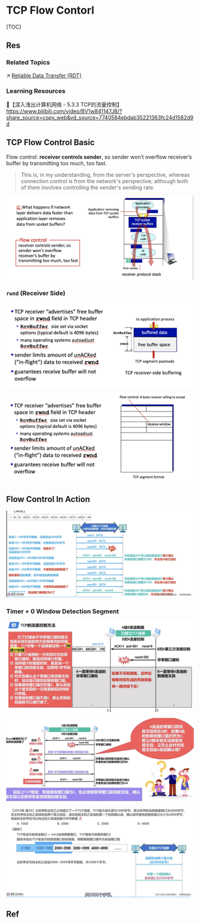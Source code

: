 # TCP Flow Contorl

[TOC]



## Res
### Related Topics
↗ [Reliable Data Transfer (RDT)](../../Reliable%20Data%20Transfer%20(RDT)/Reliable%20Data%20Transfer%20(RDT).md)


### Learning Resources
🔗【深入浅出计算机网络 - 5.3.3 TCP的流量控制】 https://www.bilibili.com/video/BV1w841147JB/?share_source=copy_web&vd_source=7740584ebdab35221363fc24d1582d9d



## TCP Flow Control Basic
Flow control: **receiver controls sender**, so sender won’t overflow receiver’s buffer by transmitting too much, too fast.

> This is, in my understanding, from the server's perspective, whereas connection control is from the network's perspective; although both of them involves controlling the sender's sending rate.

![](../../../../../../Assets/Pics/Screenshot%202023-04-21%20at%2011.49.58%20AM.png)


### `rwnd` (Receiver Side)
![](../../../../../../Assets/Pics/Screenshot%202023-04-21%20at%2011.50.24%20AM.png)

![](../../../../../../Assets/Pics/Screenshot%202023-04-21%20at%2011.50.50%20AM.png)



## Flow Control In Action
![](../../../../../../Assets/Pics/Screenshot%202023-04-22%20at%202.28.10%20PM.png)


### Timer + 0 Window Detection Segment
![Screenshot 2022-11-20 at 10.45.00 AM](../../../../../../Assets/Pics/Screenshot%202022-11-20%20at%2010.45.00%20AM.png)

![Screenshot 2022-11-20 at 10.45.58 AM](../../../../../../Assets/Pics/Screenshot%202022-11-20%20at%2010.45.58%20AM.png)


![](../../../../../../Assets/Pics/Screenshot%202023-04-22%20at%202.30.07%20PM.png)


## Ref

